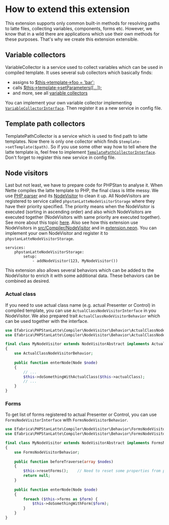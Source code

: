 # How to extend this extension

This extension supports only common built-in methods for resolving paths to latte files, collecting variables, components, forms etc.
However, we know that in a wild there are applications which use their own methods for these purposes. That's why we create this extension extensible.

## Variable collectors
VariableCollector is a service used to collect variables which can be used in compiled template.
It uses several sub collectors which basically finds:
- assigns to [$this->template->foo = 'bar';](../src/LatteContext/Collector/VariableCollector/AssignToTemplateVariableCollector.php)
- calls [$this->template->setParameters([...]);](../src/LatteContext/Collector/VariableCollector/SetParametersToTemplateVariableCollector.php)
- and more, see all [variable collectors](../src/LatteContext/Collector/VariableCollector)

You can implement your own variable collector implementing [`VariableCollectorInterface`](../src/LatteContext/Collector/VariableCollector/VariableCollectorInterface.php).
Then register it as a new service in config file.

## Template path collectors
TemplatePathCollector is a service which is used to find path to latte templates.
Now there is only one collector which finds `$template->setTemplate($path)`. So if you use some other way how to tell where the latte template is, feel free to implement [`TemplatePathCollectorInterface`](../src/LatteContext/Collector/TemplatePathCollector/TemplatePathCollectorInterface.php). Don't forget to register this new service in config file.

## Node visitors
Last but not least, we have to prepare code for PHPStan to analyse it. When Nette compiles the latte template to PHP, the final class is little messy. We use [PHP parser](https://github.com/nikic/PHP-Parser/) and its [NodeVisitor](https://github.com/nikic/PHP-Parser/blob/4.x/doc/component/Walking_the_AST.markdown#node-visitors) to clean it up.
All NodeVisitors are registered to service called `phpstanLatteNodeVisitorStorage` where they have their priority specified. The priority means when the NodeVisitor is executed (sorting in ascending order) and also which NodeVisitors are executed together (NodeVisitors with same priority are executed together). See more about this topic [here](https://github.com/nikic/PHP-Parser/blob/4.x/doc/component/Walking_the_AST.markdown#multiple-visitors).
Also see how this extension use NodeVisitors in [src/Compiler/NodeVisitor](../src/Compiler/NodeVisitor) and in [extension.neon](../extension.neon).
You can implement your own NodeVisitor and register it to `phpstanLatteNodeVisitorStorage`.
```neon
services:
    phpstanLatteNodeVisitorStorage:
        setup:
            - addNodeVisitor(123, MyNodeVisitor())
```

This extension also allows several behaviors which can be added to the NodeVisitor to enrich it with some additional data. These behaviors can be combined as desired.

### Actual class
If you need to use actual class name (e.g. actual Presenter or Control) in compiled template, you can use `ActualClassNodeVisitorInterface` in you NodeVisitor. We also prepared trait `ActualClassNodeVisitorBehavior` which can be used together with the interface.

```php
use Efabrica\PHPStanLatte\Compiler\NodeVisitor\Behavior\ActualClassNodeVisitorBehavior;
use Efabrica\PHPStanLatte\Compiler\NodeVisitor\Behavior\ActualClassNodeVisitorInterface;

final class MyNodeVisitor extends NodeVisitorAbstract implements ActualClassNodeVisitorInterface
{
    use ActualClassNodeVisitorBehavior;
    
    public function enterNode(Node $node)
    {
        // ...
        $this->doSomethingWithActualClass($this->actualClass);
        // ...
    }    
}
```

### Forms
To get list of forms registered to actual Presenter or Control, you can use `FormsNodeVisitorInterface` with `FormsNodeVisitorBehavior`.

```php
use Efabrica\PHPStanLatte\Compiler\NodeVisitor\Behavior\FormsNodeVisitorBehavior;
use Efabrica\PHPStanLatte\Compiler\NodeVisitor\Behavior\FormsNodeVisitorInterface;

final class MyNodeVisitor extends NodeVisitorAbstract implements FormsNodeVisitorInterface
{
    use FormsNodeVisitorBehavior;
    
    public function beforeTraverse(array $nodes)
    {
        $this->resetForms();    // Need to reset some properties from previous run
        return null;
    }
    
    public function enterNode(Node $node)
    {
        foreach ($this->forms as $form) {
            $this->doSomethingWithForm($form);
        }
    }    
}
```
